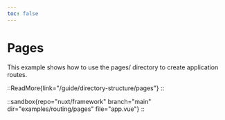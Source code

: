 ```yaml
---
toc: false
---
```


# Pages

This example shows how to use the pages/ directory to create application routes.

::ReadMore{link="/guide/directory-structure/pages"}
::

::sandbox{repo="nuxt/framework" branch="main" dir="examples/routing/pages" file="app.vue"}
::
